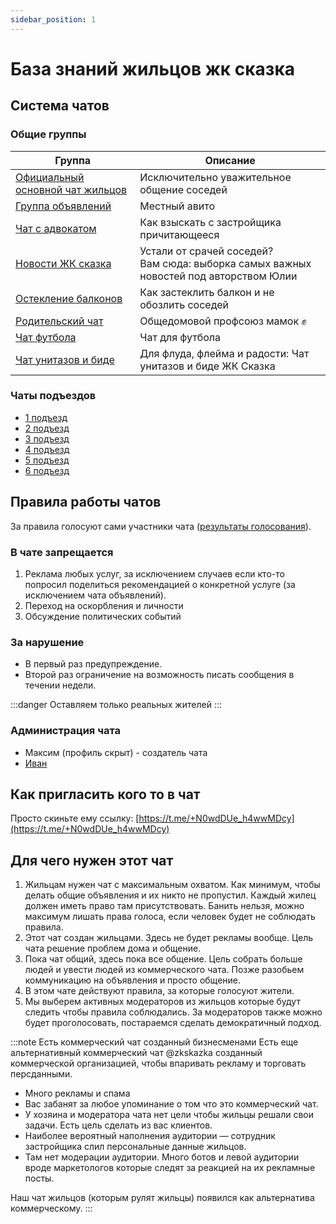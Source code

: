 ```yaml
---
sidebar_position: 1
---
```


# База знаний жильцов жк сказка


## Система чатов

### Общие группы


| Группа                                                             | Описание                                                                                   |
| ------------------------------------------------------------------ |--------------------------------------------------------------------------------------------|
| [Официальный основной чат жильцов](https://t.me/+N0wdDUe_h4wwMDcy) | Исключительно уважительное общение соседей                                                 |
| [Группа объявлений](https://t.me/+wRb8UH00ppxhNjNi)                | Местный авито                                                                              |
| [Чат с адвокатом](https://t.me/advokatskazka)                      | Как взыскать с застройщика причитающееся                                                   |
| [Новости ЖК сказка](https://t.me/novostySkazka)                    | Устали от срачей соседей? <br/>Вам сюда: выборка самых важных новостей под авторством Юлии |
| [Остекление балконов](https://t.me/+dlZ07FLdW1E4Nzdi)              | Как застеклить балкон и не обозлить соседей                                                |
| [Родительский чат](https://t.me/Skazo4niiRod4at)                   | Общедомовой профсоюз мамок ✊                                                               |
| [Чат футбола](https://t.me/+90r7shFy5NNhYzli)                      | Чат для футбола                                                                            |
| [Чат унитазов и биде](https://t.me/+JWN2LwVoEJAwYWVi)              | Для флуда, флейма и радости: Чат унитазов и биде ЖК Сказка                                 |

### Чаты подъездов
- [1 подъезд](https://t.me/+snR_ASUfdBE1MTNi)
- [2 подъезд](https://t.me/+_jxlXL8sZU83M2Ji)
- [3 подъезд](https://t.me/+SSAqGXgpjYA0N2Ri)
- [4 подъезд](https://t.me/+R5iDZ05hBok4ZjIy)
- [5 подъезд](https://t.me/+tNbxiAkdlIFhYjNi)
- [6 подъезд](https://t.me/+1ex9qesDnDRjMGIy)

## Правила работы чатов

За правила голосуют сами участники чата ([результаты голосования](https://t.me/c/1610877642/16548)).

### В чате запрещается
1. Реклама любых услуг, за исключением случаев если кто-то попросил поделиться рекомендацией о конкретной услуге (за исключением чата объявлений).
2. Переход на оскорбления и личности
3. Обсуждение политических событий

### За нарушение
- В первый раз предупреждение.
- Второй раз ограничение на возможность писать сообщения в течении недели.

:::danger 
Оставляем только реальных жителей
:::

### Администрация чата
- Максим (профиль скрыт) - создатель чата
- [Иван](https://t.me/northleshiy)

## Как пригласить кого то в чат
Просто скиньте ему ссылку: [https://t.me/+N0wdDUe_h4wwMDcy](https://t.me/+N0wdDUe_h4wwMDcy)

## Для чего нужен этот чат

1. Жильцам нужен чат с максимальным охватом. Как минимум, чтобы делать общие объявления и их никто не пропустил. Каждый жилец должен иметь право там присутствовать. Банить нельзя, можно максимум
   лишать права голоса, если человек будет не соблюдать правила.
2. Этот чат создан жильцами. Здесь не будет рекламы вообще. Цель чата решение проблем дома и общение.
3. Пока чат общий, здесь пока все общение. Цель собрать больше людей и увести людей из коммерческого чата. Позже разобьем коммуникацию на объявления и просто общение.
4. В этом чате действуют правила, за которые голосуют жители. 
5. Мы выберем активных модераторов из жильцов которые будут следить чтобы правила соблюдались. За модераторов также можно будет проголосовать, постараемся сделать демократичный подход.


:::note Есть коммерческий чат созданный бизнесменами
Есть еще альтернативный коммерческий чат @zkskazka созданный коммерческой организацией, чтобы впаривать рекламу и торговать персданными. 
- Много рекламы и спама
- Вас забанят за любое упоминание о том что это коммерческий чат. 
- У хозяина и модератора чата нет цели чтобы жильцы решали свои задачи. Есть цель сделать из вас клиентов.
- Наиболее вероятный наполнения аудитории — сотрудник застройщика слил персональные данные жильцов.
- Там нет модерации аудитории. Много ботов и левой аудитории вроде маркетологов которые следят за реакцией на их рекламные посты.

Наш чат жильцов (которым рулят жильцы) появился как альтернатива коммерческому.
:::
